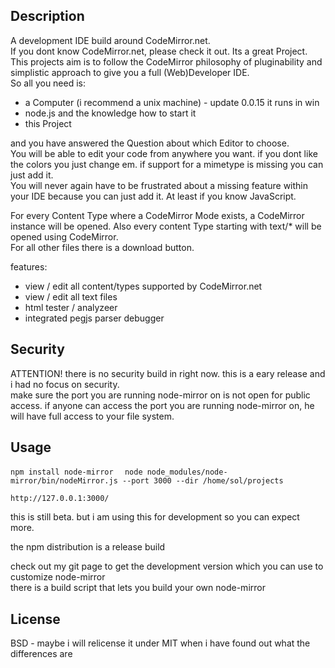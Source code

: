 ## Description

A development IDE build around CodeMirror.net.  
If you dont know CodeMirror.net, please check it out. Its a great Project.  
This projects aim is to follow the CodeMirror philosophy of pluginability and simplistic approach to give you a full (Web)Developer IDE.  
So all you need is:  
- a Computer (i recommend a unix machine) - update 0.0.15 it runs in win  
- node.js and the knowledge how to start it  
- this Project  

and you have answered the Question about which Editor to choose.  
You will be able to edit your code from anywhere you want. if you dont like the colors you just change em. if support for a mimetype is missing you can just add it.  
You will never again have to be frustrated about a missing feature within your IDE because you can just add it. At least if you know JavaScript.  
  
For every Content Type where a CodeMirror Mode exists, a CodeMirror instance will be opened. Also every content Type starting with text/* will be opened using CodeMirror.  
For all other files there is a download button.

features:  
 - view / edit all content/types supported by CodeMirror.net
 - view / edit all text files
 - html tester / analyzeer  
 - integrated pegjs parser debugger  
 

## Security

ATTENTION! there is no security build in right now. this is a eary release and i had no focus on security.  
make sure the port you are running node-mirror on is not open for public access. if anyone can access the port you are running node-mirror on, he will have full access to your file system.  

## Usage

`
npm install node-mirror  
`
`
node node_modules/node-mirror/bin/nodeMirror.js --port 3000 --dir /home/sol/projects  
`

`
http://127.0.0.1:3000/  
`

this is still beta. but i am using this for development so you can expect more.  

the npm distribution is a release build  

check out my git page to get the development version which you can use to customize node-mirror  
there is a build script that lets you build your own node-mirror  

## License

BSD - maybe i will relicense it under MIT when i have found out what the differences are
